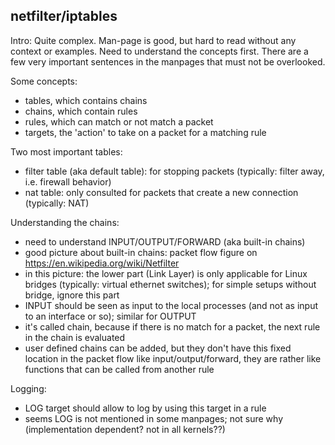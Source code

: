 ## netfilter/iptables

Intro:
Quite complex.
Man-page is good, but hard to read without any context or examples.
Need to understand the concepts first.
There are a few very important sentences in the manpages that must not be overlooked.

Some concepts:
- tables, which contains chains
- chains, which contain rules
- rules, which can match or not match a packet
- targets, the 'action' to take on a packet for a matching rule

Two most important tables:
- filter table (aka default table): for stopping packets (typically: filter away, i.e. firewall behavior)
- nat table: only consulted for packets that create a new connection (typically: NAT)

Understanding the chains:
- need to understand INPUT/OUTPUT/FORWARD (aka built-in chains)
- good picture about built-in chains: packet flow figure on https://en.wikipedia.org/wiki/Netfilter
- in this picture: the lower part (Link Layer) is only applicable for Linux bridges (typically: virtual ethernet switches); for simple setups without bridge, ignore this part
- INPUT should be seen as input to the local processes (and not as input to an interface or so); similar for OUTPUT
- it's called chain, because if there is no match for a packet, the next rule in the chain is evaluated
- user defined chains can be added, but they don't have this fixed location in the packet flow like input/output/forward, they are rather like functions that can be called from another rule

Logging:
- LOG target should allow to log by using this target in a rule
- seems LOG is not mentioned in some manpages; not sure why (implementation dependent? not in all kernels??)

